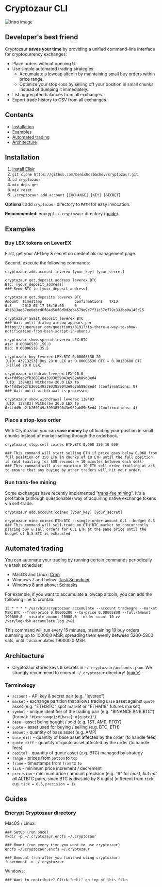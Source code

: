 # Cryptozaur CLI

![Intro image](https://github.com/DenisGorbachev/cryptozaur/blob/master/images/intro.jpg)

## Developer's best friend

Cryptozaur **saves your time** by providing a unified command-line interface for cryptocurrency exchanges:

* Place orders without opening UI.
* Use simple automated trading strategies:
  * Accumulate a lowcap altcoin by maintaining small buy orders within price range.
  * Optimize your stop-loss by selling off your position in small chunks instead of dumping it immediately.
* List aggregated balances from all exchanges.
* Export trade history to CSV from all exchanges.

## Contents

* [Installation](#installation)
* [Examples](#examples)
* [Automated trading](#automated-trading)
* [Architecture](#architecture)

## Installation

1. [Install Elixir](https://elixir-lang.org/install.html)
1. `git clone https://github.com/DenisGorbachev/cryptozaur.git`
1. `cd cryptozaur`
1. `mix deps.get`
1. `mix reset`
1. `./cryptozaur add.account [EXCHANGE] [KEY] [SECRET]`

**Optional**: add `cryptozaur` directory to `PATH` for easy invocation.
 
**Recommended**: encrypt `~/.cryptozaur` directory ([guide](#encrypt-cryptozaur-directory)).

## Examples

### Buy LEX tokens on LeverEX

First, get your API key & secret on credentials management page.

Second, execute the following commands:

```
cryptozaur add.account leverex [your_key] [your_secret]

cryptozaur get.deposit.address leverex BTC
BTC: [your_deposit_address]
### Send BTC to [your_deposit_address]

cryptozaur get.deposits leverex BTC
Amount  Timestamp               Confirmations   TXID
0.5     2018-07-17 16:16:00     0               4b1613ae67ee0ebcd6f84d50f6d0d2eb4579e9c7f31c57cf79c333ba9a145c15       

cryptozaur await.deposit leverex BTC
### Wait until dialog window appears per https://superuser.com/questions/31917/is-there-a-way-to-show-notification-from-bash-script-in-ubuntu

cryptozaur show.spread leverex LEX:BTC
Ask: 0.00006530 150.0
Bid: 0.00006510 35.5

cryptozaur buy leverex LEX:BTC 0.00006530 20
[UID: 43213253] Buy 20.0 LEX at 0.00006530 BTC = 0.00130600 BTC (Filled 20.0 LEX)

cryptozaur withdraw leverex LEX 20.0 0x4fdd5eb2fb260149a3903859043e962ab89d8ed4
[UID: 138483] Withdraw 20.0 LEX to 0x4fdd5eb2fb260149a3903859043e962ab89d8ed4 (Confirmations: 0)
### Wait until withdrawal is processed

cryptozaur show.withdrawal leverex 138483
[UID: 138483] Withdraw 20.0 LEX to 0x4fdd5eb2fb260149a3903859043e962ab89d8ed4 (Confirmations: 4)
```

### Place a stop-loss order

With Cryptozaur, you can **save money** by offloading your position in small chunks instead of market-selling through the orderbook. 

```
cryptozaur stop.sell coinex ETH:BTC 0.068 350 10 600

### This command will start selling ETH if price goes below 0.068 from full position of 350 ETH in chunks of 10 ETH until the full position is sold (waiting for 600 seconds = 10 minutes between each sell)
### This command will also maintain 10 ETH sell order trailing at ask, to ensure that any buying by other traders will hit your order.
```

### Run trans-fee mining

Some exchanges have recently implemented "[trans-fee mining](https://www.binaryoptions.net/what-is-trans-fee-mining-and-why-you-should-care/)". It's a profitable (although questionable) way of acquiring native exchange tokens via self-trade.

```
cryptozaur add.account coinex [your_key] [your_secret]

cryptozaur mine coinex ETH:BTC --single-order-amount 0.1 --budget 0.5
### This command will self-trade on ETH:BTC market by concurrently placing buy & sell orders for 0.1 ETH at the same price until the budget of 0.5 BTC is exhausted
```

## Automated trading

You can automate your trading by running certain commands periodically via task scheduler:

* MacOS and Linux: [Cron](https://www.howtoforge.com/a-short-introduction-to-cron-jobs)
* Windows 7 and below: [Task Scheduler](https://docs.microsoft.com/en-us/previous-versions/windows/it-pro/windows-server-2008-R2-and-2008/cc748993(v=ws.11))
* Windows 8 and above: [Schtasks](https://docs.microsoft.com/en-us/previous-versions/windows/it-pro/windows-server-2012-R2-and-2012/cc725744(v=ws.11))

For example, if you want to accumulate a lowcap altcoin, you can add the following line to crontab:

```
15 * * * * /usr/bin/cryptozaur accumulate --account tradeogre --market MSR:BTC --from-price 0.00005200 --to-price 0.00005800 --full-amount 190000.0 --visible-amount 10000.0 --order-count 10 >> /var/log/MSR.accumulate.log 2>&1
```

This command will run every 15 minutes, maintaining 10 buy orders summing up to 10000.0 MSR, spreading them evenly between 5200-5800 sats, until it accumulates 190000.0 MSR.

## Architecture

* Cryptozaur stores keys & secrets in `~/.cryptozaur/accounts.json`. We strongly recommend to encrypt `~/.cryptozaur` directory! ([guide](#encrypt-cryptozaur-directory))

### Terminology

* `account` - API key & secret pair (e.g. "leverex")
* `market` - exchange partition that allows trading `base` asset against `quote` asset (e.g. "ETH:BTC" spot market or "ETHM18" futures market).
* `symbol` - unique identifier of the trading pair (e.g. "BINANCE:BNB:BTC") (format: `"#{exchange}:#{base}:#{quote}"`)
* `base` - asset being bought / sold (e.g. 1ST, AMP, PTOY)
* `quote` - asset used for buying / selling (e.g. BTC, ETH)
* `amount` - quantity of base asset (e.g. AMP)
* `base_diff` - quantity of base asset affected by the order (to handle fees)
* `quote_diff` - quantity of quote asset affected by the order (to handle fees)
* `capital` - quantity of quote asset (e.g. BTC) managed by strategy
* `range` - prices from `bottom` to `top`
* `frame` - timestamps from `from` to `to`
* `tick` - minimum price increment / decrement
* `precision` - minimum price / amount precision (e.g. "8" for *most, but not all* ALTBTC pairs, since BTC is divisible by 8 digits) (different from `tick`: e.g. `tick = 0.5`, `precision = 1`)

## Guides

### Encrypt Cryptozaur directory

MacOS / Linux:

```
### Setup (run once)
mkdir -p ~/.cryptozaur.encfs ~/.cryptozaur

### Mount (run every time you want to use cryptozaur)
encfs ~/.cryptozaur.encfs ~/.cryptozaur

### Unmount (run after you finished using cryptozaur)
fusermount -u ~/.cryptozaur
```

Windows:

```
### Want to contribute? Click "edit" on top of this file.
```
